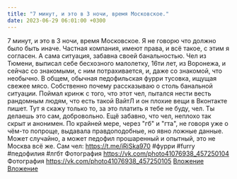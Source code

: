 ```yaml
---
title: "7 минут, и это в 3 ночи, время Московское."
date: 2023-06-29 06:01:00 +0300
---
```


7 минут, и это в 3 ночи, время Московское.
Я не говорю что должно было быть иначе. Частная компания, имеют права, и всё такое, с этим я согласен.
А сама ситуация, забавна своей банальностью. Чел из Тюмени, выписал себе бесхозного малолетку, 16ти лет, из Воронежа, и сейчас со знакомыми, с ним потрахивается, и, даже со знакомой, что необычно. В общем, обычная педофильская фурри тусовка, ищущая свежее мясо.
Собственно почему рассказываю о столь банальной ситуации. Поймал кринж с того, что этот чел, пытался нести весть рандомным людям, что есть такой ВайтЛ и он плохие вещи в Вконтакте пишет.
Тут я скажу только то, за это платить я тебе не буду, чел. Ты делаешь это сам, добровольно.
Ещё забавно, что чел, неплохо так скрыт и анонимен. По крайней мере, через "гб" и "гта", не говоря уже о чём-то попроще, выдавала правдоподобные, но явно ложные данные. Может случайно, а может педофил прошаренный и опытный, это не Москва всё же.
Сам чел: https://t.me/iRiSka970
#фурри #furry #педофилия #лгбт
Фотография
<a class="vk-attach" href="https://vk.com/photo41076938_457250104">https://vk.com/photo41076938_457250104</a>
Фотография
<a class="vk-attach" href="https://vk.com/photo41076938_457250105">https://vk.com/photo41076938_457250105</a>
<a class="vk-attach" href="https://vk.com/photo41076938_457250104">Вложение</a>
<a class="vk-attach" href="https://vk.com/photo41076938_457250105">Вложение</a>
